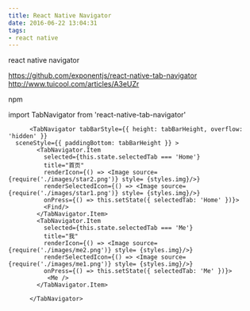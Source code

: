 ```yaml
---
title: React Native Navigator
date: 2016-06-22 13:04:31
tags:
- react native
---
```


react native navigator
<!--more-->
https://github.com/exponentjs/react-native-tab-navigator
http://www.tuicool.com/articles/A3eUZr


npm 

import TabNavigator from 'react-native-tab-navigator'
~~~
      <TabNavigator tabBarStyle={{ height: tabBarHeight, overflow: 'hidden' }}
  sceneStyle={{ paddingBottom: tabBarHeight }} >
        <TabNavigator.Item
          selected={this.state.selectedTab === 'Home'}
          title="首页"
          renderIcon={() => <Image source={require('./images/star2.png')} style= {styles.img}/>}
          renderSelectedIcon={() => <Image source={require('./images/star1.png')} style= {styles.img}/>}
          onPress={() => this.setState({ selectedTab: 'Home' })}>
          <Find/>
        </TabNavigator.Item>
        <TabNavigator.Item
          selected={this.state.selectedTab === 'Me'}
          title="我"
          renderIcon={() => <Image source={require('./images/me2.png')} style= {styles.img}/>}
          renderSelectedIcon={() => <Image source={require('./images/me1.png')} style= {styles.img}/>}
          onPress={() => this.setState({ selectedTab: 'Me' })}>
           <Me />
        </TabNavigator.Item>

      </TabNavigator>
~~~
